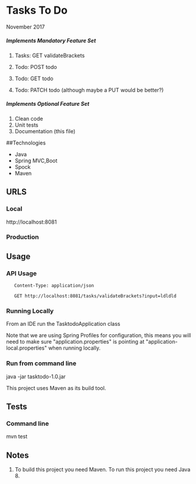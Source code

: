 
# Tasks To Do
 November 2017

##### Implements Mandatory Feature Set

1. Tasks: GET validateBrackets

2. Todo: POST todo

3. Todo: GET todo

4. Todo: PATCH todo (although maybe a PUT would be better?)


##### Implements Optional Feature Set

1. Clean code
2. Unit tests
3. Documentation (this file)

##Technologies

- Java
- Spring MVC,Boot
- Spock
- Maven

## URLS

### Local

http://localhost:8081

### Production

## Usage


### API Usage
	   
	   Content-Type: application/json

	   GET http://localhost:8081/tasks/validateBrackets?input=ldldld

### Running Locally

From an IDE run the TasktodoApplication class 

Note that we are using Spring Profiles for configuration, this means
you will need to make sure "application.properties" is pointing at
"application-local.properties" when running locally.


### Run from command line

java -jar tasktodo-1.0.jar

This project uses Maven as its build tool.

## Tests

### Command line

mvn test 


## Notes

1. To build this project you need Maven. To run this project you need Java 8.













